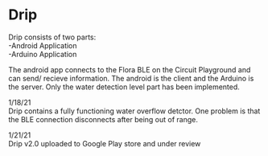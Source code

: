 # Drip


Drip consists of two parts:<br />
-Android Application<br />
-Arduino Application<br />

The android app connects to the Flora BLE on the Circuit Playground and can send/ recieve information. The android is the client and the Arduino is the server. Only the water detection level part has been implemented.

1/18/21<br />
Drip contains a fully functioning water overflow detctor. One problem is that the BLE connection disconnects after being out of range.<br />

1/21/21 <br />
Drip v2.0 uploaded to Google Play store and under review <br />
